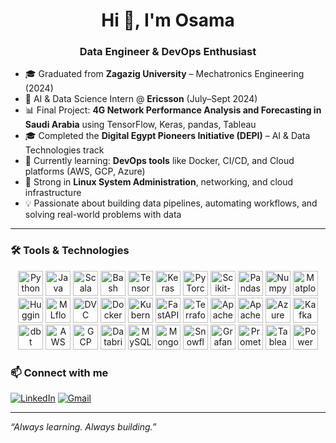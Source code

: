 <h1 align="center">Hi 👋, I'm Osama</h1>
<h3 align="center">Data Engineer & DevOps Enthusiast</h3>

- 🎓 Graduated from **Zagazig University** – Mechatronics Engineering (2024)  
- 🚀 AI & Data Science Intern @ **Ericsson** (July–Sept 2024)  
- 📊 Final Project: **4G Network Performance Analysis and Forecasting in Saudi Arabia** using TensorFlow, Keras, pandas, Tableau  
- 🎓 Completed the **Digital Egypt Pioneers Initiative (DEPI)** – AI & Data Technologies track  
- 🔧 Currently learning: **DevOps tools** like Docker, CI/CD, and Cloud platforms (AWS, GCP, Azure)  
- 🐧 Strong in **Linux System Administration**, networking, and cloud infrastructure  
- 💡 Passionate about building data pipelines, automating workflows, and solving real-world problems with data  

---

### 🛠️ Tools & Technologies

<p align="center">
  <!-- Programming Languages -->
  <img src="https://cdn.jsdelivr.net/gh/devicons/devicon/icons/python/python-original.svg" width="40" height="40" alt="Python"/>
  <img src="https://cdn.jsdelivr.net/gh/devicons/devicon/icons/java/java-original.svg" width="40" height="40" alt="Java"/>
  <img src="https://cdn.jsdelivr.net/gh/devicons/devicon/icons/scala/scala-original.svg" width="40" height="40" alt="Scala"/>
  <img src="https://cdn.jsdelivr.net/gh/devicons/devicon/icons/bash/bash-original.svg" width="40" height="40" alt="Bash"/>

  <!-- Machine Learning & Deep Learning -->
  <img src="https://cdn.jsdelivr.net/gh/devicons/devicon/icons/tensorflow/tensorflow-original.svg" width="40" height="40" alt="TensorFlow"/>
  <img src="https://cdn.jsdelivr.net/gh/devicons/devicon/icons/keras/keras-original.svg" width="40" height="40" alt="Keras"/>
  <img src="https://cdn.jsdelivr.net/gh/devicons/devicon/icons/pytorch/pytorch-original.svg" width="40" height="40" alt="PyTorch"/>
  <img src="https://upload.wikimedia.org/wikipedia/commons/0/05/Scikit_learn_logo_small.svg" width="40" height="40" alt="Scikit-learn"/>
  <img src="https://cdn.jsdelivr.net/gh/devicons/devicon/icons/pandas/pandas-original.svg" width="40" height="40" alt="Pandas"/>
  <img src="https://cdn.jsdelivr.net/gh/devicons/devicon/icons/numpy/numpy-original.svg" width="40" height="40" alt="Numpy"/>
  <img src="https://cdn.jsdelivr.net/gh/devicons/devicon/icons/matplotlib/matplotlib-original.svg" width="40" height="40" alt="Matplotlib"/>

  <!-- Generative AI & LLMs -->
  <img src="https://huggingface.co/front/assets/huggingface_logo-noborder.svg" width="40" height="40" alt="Hugging Face"/>
  <!-- Transformers icon not official in devicon, so omitted -->

  <!-- MLOps & CI/CD -->
  <img src="[https://yourdomain.com/images/mlflow-logo.png](https://www.google.com/url?sa=i&url=https%3A%2F%2Fmedium.com%2F%40jordioltra2%2Fmlflow-quick-start-guide-b556fff4e218&psig=AOvVaw2UamwKN_QYmnXDJ-8rN58c&ust=1748671554696000&source=images&cd=vfe&opi=89978449&ved=0CBEQjRxqFwoTCKiNlPrDyo0DFQAAAAAdAAAAABAK)" width="40" height="40" alt="MLflow"/>


  <img src="https://cdn.jsdelivr.net/gh/devicons/devicon/icons/dvc/dvc-original.svg" width="40" height="40" alt="DVC"/>
  <img src="https://cdn.jsdelivr.net/gh/devicons/devicon/icons/docker/docker-original.svg" width="40" height="40" alt="Docker"/>
  <img src="https://cdn.jsdelivr.net/gh/devicons/devicon/icons/kubernetes/kubernetes-plain.svg" width="40" height="40" alt="Kubernetes"/>
  <img src="https://cdn.jsdelivr.net/gh/devicons/devicon/icons/fastapi/fastapi-original.svg" width="40" height="40" alt="FastAPI"/>
  <img src="https://cdn.jsdelivr.net/gh/devicons/devicon/icons/terraform/terraform-original.svg" width="40" height="40" alt="Terraform"/>

  <!-- Data Engineering -->
  <img src="https://cdn.jsdelivr.net/gh/devicons/devicon/icons/apacheairflow/apacheairflow-original.svg" width="40" height="40" alt="Apache Airflow"/>
  <img src="https://cdn.jsdelivr.net/gh/devicons/devicon/icons/apache-spark/apache-spark-original.svg" width="40" height="40" alt="Apache Spark"/>
  <img src="https://cdn.jsdelivr.net/gh/devicons/devicon/icons/azure/azure-original.svg" width="40" height="40" alt="Azure"/>
  <img src="https://cdn.jsdelivr.net/gh/devicons/devicon/icons/kafka/kafka-original.svg" width="40" height="40" alt="Kafka"/>
  <img src="https://cdn.jsdelivr.net/gh/devicons/devicon/icons/dbt/dbt-original.svg" width="40" height="40" alt="dbt"/>

  <!-- Cloud Platforms -->
  <img src="https://cdn.jsdelivr.net/gh/devicons/devicon/icons/amazonwebservices/amazonwebservices-original.svg" width="40" height="40" alt="AWS"/>
  <img src="https://cdn.jsdelivr.net/gh/devicons/devicon/icons/googlecloud/googlecloud-original.svg" width="40" height="40" alt="GCP"/>
  <img src="https://cdn.jsdelivr.net/gh/devicons/devicon/icons/databricks/databricks-original.svg" width="40" height="40" alt="Databricks"/>

  <!-- Databases & Storage -->
  <img src="https://cdn.jsdelivr.net/gh/devicons/devicon/icons/mysql/mysql-original.svg" width="40" height="40" alt="MySQL"/>
  <img src="https://cdn.jsdelivr.net/gh/devicons/devicon/icons/mongodb/mongodb-original.svg" width="40" height="40" alt="MongoDB"/>
  <img src="https://cdn.jsdelivr.net/gh/devicons/devicon/icons/snowflake/snowflake-original.svg" width="40" height="40" alt="Snowflake"/>

  <!-- Monitoring & Visualization -->
  <img src="https://cdn.jsdelivr.net/gh/devicons/devicon/icons/grafana/grafana-original.svg" width="40" height="40" alt="Grafana"/>
  <img src="https://cdn.jsdelivr.net/gh/devicons/devicon/icons/prometheus/prometheus-original.svg" width="40" height="40" alt="Prometheus"/>
  <img src="https://cdn.jsdelivr.net/gh/devicons/devicon/icons/tableau/tableau-original.svg" width="40" height="40" alt="Tableau"/>
  <img src="https://cdn.jsdelivr.net/gh/devicons/devicon/icons/powerbi/powerbi-original.svg" width="40" height="40" alt="Power BI"/>
</p>




### 📫 Connect with me
[![LinkedIn](https://img.shields.io/badge/LinkedIn-blue?style=for-the-badge&logo=linkedin&logoColor=white)](https://www.linkedin.com/in/osamashalan/)
[![Gmail](https://img.shields.io/badge/Email-D14836?style=for-the-badge&logo=gmail&logoColor=white)](mailto:osamashalan3@gmail.com)

---

_“Always learning. Always building.”_
